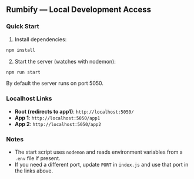 ## Rumbify — Local Development Access

### Quick Start
1. Install dependencies:
```bash
npm install
```
2. Start the server (watches with nodemon):
```bash
npm run start
```

By default the server runs on port 5050.

### Localhost Links
- **Root (redirects to app1)**: `http://localhost:5050/`
- **App 1**: `http://localhost:5050/app1`
- **App 2**: `http://localhost:5050/app2`

### Notes
- The start script uses `nodemon` and reads environment variables from a `.env` file if present.
- If you need a different port, update `PORT` in `index.js` and use that port in the links above.


